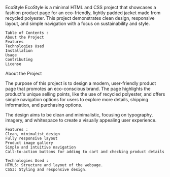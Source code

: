 EcoStyle
EcoStyle is a minimal HTML and CSS project that showcases a fashion product page for an eco-friendly, lightly padded jacket made from recycled polyester. This project demonstrates clean design, responsive layout, and simple navigation with a focus on sustainability and style.

    Table of Contents :
    About the Project
    Features
    Technologies Used
    Installation
    Usage
    Contributing
    License

About the Project

The purpose of this project is to design a modern, user-friendly product page that promotes an eco-conscious brand. The page highlights the product's unique selling points, like the use of recycled polyester, and offers simple navigation options for users to explore more details, shipping information, and purchasing options.

The design aims to be clean and minimalistic, focusing on typography, imagery, and whitespace to create a visually appealing user experience.

    Features :
    Clean, minimalist design
    Fully responsive layout
    Product image gallery
    Simple and intuitive navigation
    Call-to-action buttons for adding to cart and checking product details

    Technologies Used :
    HTML5: Structure and layout of the webpage.
    CSS3: Styling and responsive design.